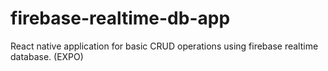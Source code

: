 # firebase-realtime-db-app
React native application for basic CRUD operations using firebase realtime database. (EXPO)
